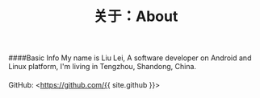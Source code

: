 ﻿---
layout: default
title: "关于：About"
---
####Basic Info
My name is Liu Lei, A software developer on Android and Linux platform, I'm living in Tengzhou, Shandong, China.  

####
GitHub: <https://github.com/{{ site.github }}>